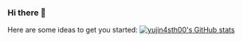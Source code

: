 ### Hi there 👋


Here are some ideas to get you started:
[![yujin4sth00's GitHub stats](https://github-readme-stats.vercel.app/api?username=yujin4sth00)](https://github.com/yujin4sth00/github-readme-stats)
